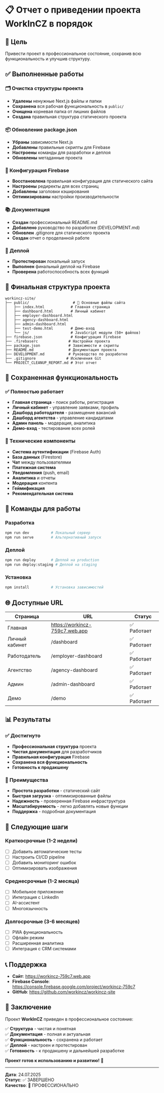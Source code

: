 # 📋 Отчет о приведении проекта WorkInCZ в порядок

## 🎯 Цель
Привести проект в профессиональное состояние, сохранив всю функциональность и улучшив структуру.

## ✅ Выполненные работы

### 🗂️ Очистка структуры проекта
- **Удалены** ненужные Next.js файлы и папки
- **Сохранена** вся рабочая функциональность в `public/`
- **Очищена** корневая папка от лишних файлов
- **Создана** правильная структура статического проекта

### 📦 Обновление package.json
- **Убраны** зависимости Next.js
- **Добавлены** правильные скрипты для Firebase
- **Настроены** команды для разработки и деплоя
- **Обновлены** метаданные проекта

### 🔧 Конфигурация Firebase
- **Восстановлена** правильная конфигурация для статического сайта
- **Настроены** редиректы для всех страниц
- **Добавлены** заголовки кэширования
- **Оптимизированы** настройки производительности

### 📚 Документация
- **Создан** профессиональный README.md
- **Добавлено** руководство по разработке (DEVELOPMENT.md)
- **Обновлен** .gitignore для статического проекта
- **Создан** отчет о проделанной работе

### 🚀 Деплой
- **Протестирован** локальный запуск
- **Выполнен** финальный деплой на Firebase
- **Проверена** работоспособность всех функций

## 📁 Финальная структура проекта

```
workincz-site/
├── public/                    # 🌟 Основные файлы сайта
│   ├── index.html            # Главная страница
│   ├── dashboard.html        # Личный кабинет
│   ├── employer-dashboard.html
│   ├── agency-dashboard.html
│   ├── admin-dashboard.html
│   ├── test-demo.html        # Демо-вход
│   └── js/                   # JavaScript модули (50+ файлов)
├── firebase.json             # Конфигурация Firebase
├── .firebaserc              # Настройки проекта
├── package.json             # Зависимости и скрипты
├── README.md                # Документация проекта
├── DEVELOPMENT.md           # Руководство по разработке
├── .gitignore              # Исключения Git
└── PROJECT_CLEANUP_REPORT.md # Этот отчет
```

## 🌟 Сохраненная функциональность

### ✅ Полностью работает
- **Главная страница** - поиск работы, регистрация
- **Личный кабинет** - управление заявками, профиль
- **Дашборд работодателя** - размещение вакансий
- **Дашборд агентства** - управление кандидатами
- **Админ панель** - модерация, аналитика
- **Демо-вход** - тестирование всех ролей

### 🔧 Технические компоненты
- **Система аутентификации** (Firebase Auth)
- **База данных** (Firestore)
- **Чат** между пользователями
- **Платежная система**
- **Уведомления** (push, email)
- **Аналитика** и отчеты
- **Модерация** контента
- **Геймификация**
- **Рекомендательная система**

## 🚀 Команды для работы

### Разработка
```bash
npm run dev          # Локальный сервер
npm run serve        # Альтернативный запуск
```

### Деплой
```bash
npm run deploy       # Деплой на production
npm run deploy:staging # Деплой на staging
```

### Установка
```bash
npm install          # Установка зависимостей
```

## 🌐 Доступные URL

| Страница | URL | Статус |
|----------|-----|--------|
| Главная | https://workincz-759c7.web.app | ✅ Работает |
| Личный кабинет | /dashboard | ✅ Работает |
| Работодатель | /employer-dashboard | ✅ Работает |
| Агентство | /agency-dashboard | ✅ Работает |
| Админ | /admin-dashboard | ✅ Работает |
| Демо | /demo | ✅ Работает |

## 📊 Результаты

### ✅ Достигнуто
- **Профессиональная структура** проекта
- **Чистая документация** для разработчиков
- **Правильная конфигурация** Firebase
- **Сохранена вся функциональность**
- **Готовность к продакшену**

### 🎯 Преимущества
- **Простота разработки** - статический сайт
- **Быстрая загрузка** - оптимизированные файлы
- **Надежность** - проверенная Firebase инфраструктура
- **Масштабируемость** - легко добавлять новые функции
- **Поддержка** - подробная документация

## 🔮 Следующие шаги

### Краткосрочные (1-2 недели)
- [ ] Добавить автоматические тесты
- [ ] Настроить CI/CD pipeline
- [ ] Добавить мониторинг ошибок
- [ ] Оптимизировать изображения

### Среднесрочные (1-2 месяца)
- [ ] Мобильное приложение
- [ ] Интеграция с LinkedIn
- [ ] AI-ассистент
- [ ] Многоязычность

### Долгосрочные (3-6 месяцев)
- [ ] PWA функциональность
- [ ] Офлайн режим
- [ ] Расширенная аналитика
- [ ] Интеграция с CRM системами

## 📞 Поддержка

- **Сайт**: https://workincz-759c7.web.app
- **Firebase Console**: https://console.firebase.google.com/project/workincz-759c7
- **GitHub**: https://github.com/workincz/workincz-site

## 🎉 Заключение

Проект **WorkInCZ** приведен в профессиональное состояние:

✅ **Структура** - чистая и понятная  
✅ **Документация** - полная и актуальная  
✅ **Функциональность** - сохранена и работает  
✅ **Деплой** - настроен и протестирован  
✅ **Готовность** - к продакшену и дальнейшей разработке  

**Проект готов к использованию и развитию!** 🚀

---

**Дата**: 24.07.2025  
**Статус**: ✅ ЗАВЕРШЕНО  
**Качество**: 🌟 ПРОФЕССИОНАЛЬНО 